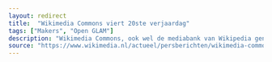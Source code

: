 ```yaml
---
layout: redirect
title:  "Wikimedia Commons viert 20ste verjaardag"
tags: ["Makers", "Open GLAM"]
description: "Wikimedia Commons, ook wel de mediabank van Wikipedia genoemd, viert op zaterdag 7 september haar 20ste verjaardag."
source: "https://www.wikimedia.nl/actueel/persberichten/wikimedia-commons-de-mediabank-van-wikipedia-bestaat-20-jaar/"
---
```


